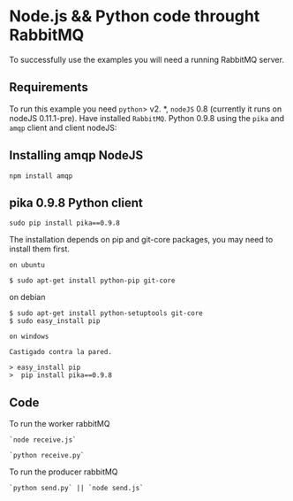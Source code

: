 # Node.js && Python code throught RabbitMQ 

 
To successfully use the examples you will need a running RabbitMQ server.

 

## Requirements

To run this example you need `python`> v2. *, `nodeJS` 0.8 (currently it runs on nodeJS 0.11.1-pre). Have installed `RabbitMQ`. Python 0.9.8 using the `pika` and `amqp` client and client nodeJS:


## Installing amqp NodeJS

 	npm install amqp

## pika 0.9.8 Python client 

 	sudo pip install pika==0.9.8

 The installation depends on pip and git-core packages, you may need to install them first.

 	on ubuntu

 	$ sudo apt-get install python-pip git-core

 on debian

	$ sudo apt-get install python-setuptools git-core
	$ sudo easy_install pip

	on windows

	Castigado contra la pared.

	> easy_install pip
	>  pip install pika==0.9.8


## Code

To run the worker rabbitMQ 

	`node receive.js`

	`python receive.py`

To run the producer rabbitMQ 

	`python send.py` || `node send.js` 
 